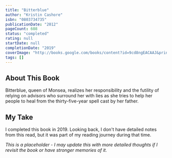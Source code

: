 ```yaml
---
title: "Bitterblue"
author: "Kristin Cashore"
isbn: "0803734735"
publicationDate: "2012"
pageCount: 608
status: "completed"
rating: null
startDate: null
completionDate: "2019"
coverImage: "http://books.google.com/books/content?id=9cd8ngEACAAJ&printsec=frontcover&img=1&zoom=1&source=gbs_api"
tags: []
---
```


## About This Book

Bitterblue, queen of Monsea, realizes her responsibility and the futility of relying on advisors who surround her with lies as she tries to help her people to heal from the thirty-five-year spell cast by her father.

## My Take

I completed this book in 2019. Looking back, I don't have detailed notes from this read, but it was part of my reading journey during that time.

_This is a placeholder - I may update this with more detailed thoughts if I revisit the book or have stronger memories of it._
